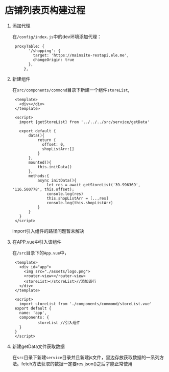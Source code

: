 # 店铺列表页构建过程

1. 添加代理

    在`/config/index.js`中的dev环境添加代理：

        proxyTable: {
              '/shopping': {
                target: 'https://mainsite-restapi.ele.me',
                changeOrigin: true
              },
            },

2. 新建组件

    在`src/components/commond`目录下新建一个组件`storeList`,

        <template>
          <div></div>
        </template>

        <script>
          import {getStoreList} from '../../../src/service/getData'

          export default {
              data(){
                  return {
                    offset: 0,
                    shopListArr:[]
                  }
              },
              mounted(){
                  this.initData()
              },
              methods:{
                  async initData(){
                      let res = await getStoreList('39.996369', '116.500778', this.offset);
                      console.log(res)
                      this.shopListArr = [...res]
                      console.log(this.shopListArr)
                  }
              }
          }
        </script>

    import引入组件的路径问题暂未解决

3. 在APP.vue中引入该组件

    在`/src`目录下的`App.vue`中，

        <template>
          <div id="app">
            <img src="./assets/logo.png">
            <router-view></router-view>
            <storeList></storeList>//添加该行
          </div>
        </template>

        <script>
          import storeList from './components/commond/storeList.vue'
        export default {
          name: 'app',
          components: {
                  storeList //引入组件
          }
        }
        </script>


4. 新建getData文件获取数据

    在`src`目录下新建`service`目录并且新建js文件，里边存放获取数据的一系列方法。fetch方法获取的数据一定要res.json()之后才能正常使用
